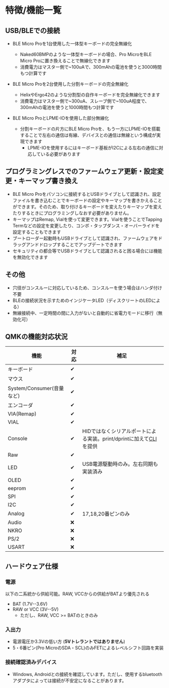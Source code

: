 # 特徴/機能一覧

## USB/BLEでの接続
- BLE Micro Proを1台使用した一体型キーボードの完全無線化
  - Naked60BMPのような一体型キーボードの場合、Pro MicroをBLE Micro Proに置き換えることで無線化できます
  - 消費電力はマスター側で\~100uAで、300mAhの電池を使うと3000時間もつ計算です

- BLE Micro Proを2台使用した分割キーボードの完全無線化
  - HelixやErgo42のような分割型の自作キーボードを完全無線化できます
  - 消費電力はマスター側で\~300uA、スレーブ側で\~100uA程度で、300mAhの電池を使うと1000時間もつ計算です

- BLE Micro ProとLPME-IOを使用した部分無線化
  - 分割キーボードの片方にBLE Micro Proを、もう一方にLPME-IOを搭載することで左右の通信は有線、デバイスとの通信は無線という構成が実現できます
    - LPME-IOを使用するにはキーボード基板がI2Cによる左右の通信に対応している必要があります 


## プログラミングレスでのファームウェア更新・設定変更・キーマップ書き換え
  - BLE Micro Proをパソコンに接続するとUSBドライブとして認識され、設定ファイルを書き込むことでキーボードの設定やキーマップを書きかえることができます。そのため、取り付けるキーボードを変えたりキーマップを変えたりするときにプログラミングしなおす必要がありません。
  - キーマップはRemap, Vialを使って変更できます。Vialを使うことでTapping Termなどの設定を変更したり、コンボ・タップダンス・オーバーライドを設定することもできます
  - ブートローダー起動時もUSBドライブとして認識され、ファームウェアをドラッグアンドドロップすることでアップデートできます
  - セキュリティの都合等でUSBドライブとして認識されると困る場合には機能を無効化できます

## その他

- 穴径がコンスルーに対応しているため、コンスルーを使う場合はハンダ付け不要
- BLEの接続状況を示すためのインジケータLED（ディスクリートのLEDによる）
- 無線接続中、一定時間の間に入力がないと自動的に省電力モードに移行（無効化可）

## QMKの機能対応状況
|機能|対応|補足|
|--|--|--|
|キーボード|✔|
|マウス|✔|
|System/Consumer(音量など)|✔|
|エンコーダ|✔|
|VIA(Remap)|✔||
|VIAL|✔||
|Console|✔|HIDではなくシリアルポートによる実装。print/dprintに加えて[CLI](cli.md)を提供|
|Raw|✔|
|LED|✔|USB電源駆動時のみ。左右同期も実装済み|
|OLED|✔|
|eeprom|✔||
|SPI|✔|
|I2C|✔|
|Analog|✔|17,18,20番ピンのみ|
|Audio|❌|
|NKRO|❌|
|PS/2|❌|
|USART|❌|

## ハードウェア仕様

### 電源
以下の二系統から供給可能。RAW, VCCからの供給がBATより優先される
  - BAT (1.7V--3.6V)
  - RAW or VCC (3V--5V)
    - ただし、RAW, VCC >= BATのときのみ

### 入出力
  - 電源電圧か3.3Vの低い方 (**5Vトレラントではありません**)
  - 5・6番ピン(Pro MicroのSDA・SCL)のみFETによるレベルシフト回路を実装

### 接続確認済みデバイス

- Windows, Androidとの接続を確認しています。ただし、使用するbluetoothアダプタによっては接続が不安定になることがあります。
